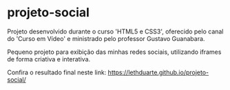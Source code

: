 # projeto-social

Projeto desenvolvido durante o curso 'HTML5 e CSS3', oferecido pelo canal do 'Curso em Vídeo' e ministrado pelo professor Gustavo Guanabara.

Pequeno projeto para exibição das minhas redes sociais, utilizando iframes de forma criativa e interativa.

Confira o resultado final neste link: <https://lethduarte.github.io/projeto-social/>